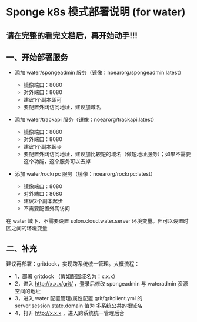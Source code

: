 # Sponge k8s 模式部署说明 (for water)

## 请在完整的看完文档后，再开始动手!!!


## 一、开始部署服务

* 添加 water/spongeadmin 服务（镜像：noearorg/spongeadmin:latest）
  * 镜像端口：8080
  * 对外端口：8080
  * 建议1个副本即可
  * 要配置外网访问地址，建议加域名

* 添加 water/trackapi 服务（镜像：noearorg/trackapi:latest）
  * 镜像端口：8080
  * 对外端口：8080
  * 建议1个副本起步
  * 要配置外网访问地址，建议加比较短的域名（做短地址服务）；如果不需要这个功能，这个服务可以去掉

* 添加 water/rockrpc 服务（镜像：noearorg/rockrpc:latest）
  * 镜像端口：8080
  * 对外端口：8080
  * 建议2个副本起步
  * 不需要配置外网访问


在 water 域下，不需要设置 solon.cloud.water.server 环境变量。但可以设置时区之间的环境变量

## 二、补充

建议再部署：gritdock，实现跨系统统一管理。大概流程：

* 1，部署 gritdock （假如配置域名为：x.x.x）
* 2，进入 http://x.x.x/grit/ ，登录后修改 spongeadmin 与 wateradmin 资源空间的地址
* 3，进入 water 配置管理/属性配置 grit/gritclient.yml 的 server.session.state.domain 值为 多系统公共的根域名
* 4，打开 http://x.x.x ，进入跨系统统一管理后台


